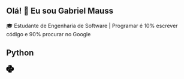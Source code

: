 ## Olá! 👋 Eu sou Gabriel Mauss

🎓 Estudante de Engenharia de Software | Programar é 10% escrever código e 90% procurar no Google

<h2>
  <p color="#3776AB">Python</p>
  <img src="./assets/python.png" alt="Python" width="20"/>
</h2>
